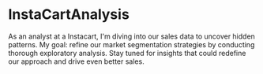 # InstaCartAnalysis
As an analyst at a Instacart, I'm diving into our sales data to uncover hidden patterns. My goal: refine our market segmentation strategies by conducting thorough exploratory analysis. Stay tuned for insights that could redefine our approach and drive even better sales.
